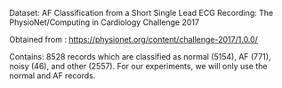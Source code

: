 Dataset: AF Classification from a Short Single Lead ECG Recording: The PhysioNet/Computing in Cardiology Challenge 2017

Obtained from : https://physionet.org/content/challenge-2017/1.0.0/

Contains: 8528 records which are classified as normal (5154), AF (771), noisy (46), and other (2557).
For our experiments, we will only use the normal and AF records.
